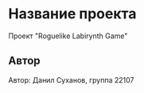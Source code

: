 # Название проекта

Проект "Roguelike Labirynth Game"

## Автор
Автор: Данил Суханов, группа 22107

